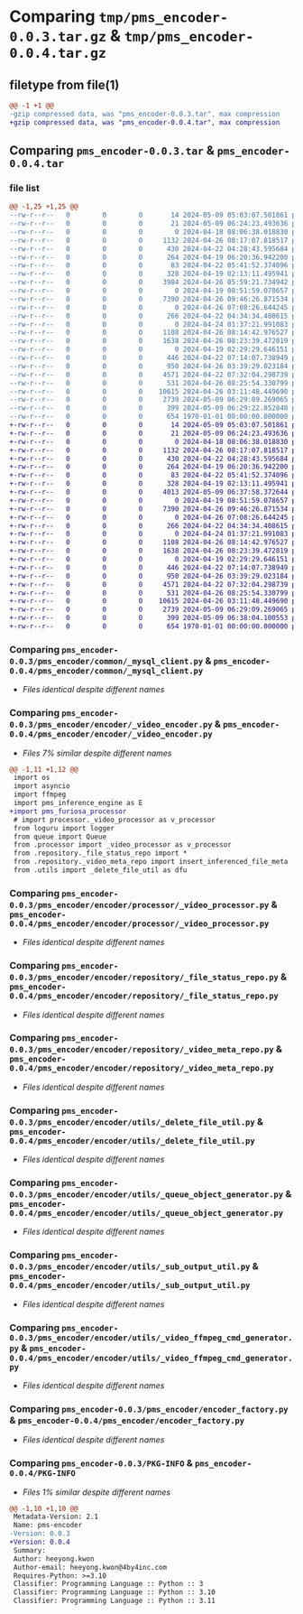 # Comparing `tmp/pms_encoder-0.0.3.tar.gz` & `tmp/pms_encoder-0.0.4.tar.gz`

## filetype from file(1)

```diff
@@ -1 +1 @@
-gzip compressed data, was "pms_encoder-0.0.3.tar", max compression
+gzip compressed data, was "pms_encoder-0.0.4.tar", max compression
```

## Comparing `pms_encoder-0.0.3.tar` & `pms_encoder-0.0.4.tar`

### file list

```diff
@@ -1,25 +1,25 @@
--rw-r--r--   0        0        0       14 2024-05-09 05:03:07.501861 pms_encoder-0.0.3/README.md
--rw-r--r--   0        0        0       21 2024-05-09 06:24:23.493636 pms_encoder-0.0.3/pms_encoder/__init__.py
--rw-r--r--   0        0        0        0 2024-04-18 08:06:38.018830 pms_encoder-0.0.3/pms_encoder/common/__init__.py
--rw-r--r--   0        0        0     1132 2024-04-26 08:17:07.818517 pms_encoder-0.0.3/pms_encoder/common/_mysql_client.py
--rw-r--r--   0        0        0      430 2024-04-22 04:28:43.595684 pms_encoder-0.0.3/pms_encoder/common/_redis_client.py
--rw-r--r--   0        0        0      264 2024-04-19 06:20:36.942200 pms_encoder-0.0.3/pms_encoder/common/data_struct.py
--rw-r--r--   0        0        0       83 2024-04-22 05:41:52.374096 pms_encoder-0.0.3/pms_encoder/encoder/__init__.py
--rw-r--r--   0        0        0      328 2024-04-19 02:13:11.495941 pms_encoder-0.0.3/pms_encoder/encoder/_image_encoder.py
--rw-r--r--   0        0        0     3984 2024-04-26 05:59:21.734942 pms_encoder-0.0.3/pms_encoder/encoder/_video_encoder.py
--rw-r--r--   0        0        0        0 2024-04-19 08:51:59.078657 pms_encoder-0.0.3/pms_encoder/encoder/processor/__init__.py
--rw-r--r--   0        0        0     7390 2024-04-26 09:46:26.871534 pms_encoder-0.0.3/pms_encoder/encoder/processor/_video_processor.py
--rw-r--r--   0        0        0        0 2024-04-26 07:08:26.644245 pms_encoder-0.0.3/pms_encoder/encoder/redis/__init__.py
--rw-r--r--   0        0        0      266 2024-04-22 04:34:34.408615 pms_encoder-0.0.3/pms_encoder/encoder/redis/_progress.py
--rw-r--r--   0        0        0        0 2024-04-24 01:37:21.991083 pms_encoder-0.0.3/pms_encoder/encoder/repository/__init__.py
--rw-r--r--   0        0        0     1108 2024-04-26 08:14:42.976527 pms_encoder-0.0.3/pms_encoder/encoder/repository/_file_status_repo.py
--rw-r--r--   0        0        0     1638 2024-04-26 08:23:39.472819 pms_encoder-0.0.3/pms_encoder/encoder/repository/_video_meta_repo.py
--rw-r--r--   0        0        0        0 2024-04-19 02:29:29.646151 pms_encoder-0.0.3/pms_encoder/encoder/utils/__init__.py
--rw-r--r--   0        0        0      446 2024-04-22 07:14:07.738949 pms_encoder-0.0.3/pms_encoder/encoder/utils/_calculate_progress.py
--rw-r--r--   0        0        0      950 2024-04-26 03:39:29.023184 pms_encoder-0.0.3/pms_encoder/encoder/utils/_delete_file_util.py
--rw-r--r--   0        0        0     4571 2024-04-22 07:32:04.298739 pms_encoder-0.0.3/pms_encoder/encoder/utils/_queue_object_generator.py
--rw-r--r--   0        0        0      531 2024-04-26 08:25:54.330799 pms_encoder-0.0.3/pms_encoder/encoder/utils/_sub_output_util.py
--rw-r--r--   0        0        0    10615 2024-04-26 03:11:48.449690 pms_encoder-0.0.3/pms_encoder/encoder/utils/_video_ffmpeg_cmd_generator.py
--rw-r--r--   0        0        0     2739 2024-05-09 06:29:09.269065 pms_encoder-0.0.3/pms_encoder/encoder_factory.py
--rw-r--r--   0        0        0      399 2024-05-09 06:29:22.852848 pms_encoder-0.0.3/pyproject.toml
--rw-r--r--   0        0        0      654 1970-01-01 00:00:00.000000 pms_encoder-0.0.3/PKG-INFO
+-rw-r--r--   0        0        0       14 2024-05-09 05:03:07.501861 pms_encoder-0.0.4/README.md
+-rw-r--r--   0        0        0       21 2024-05-09 06:24:23.493636 pms_encoder-0.0.4/pms_encoder/__init__.py
+-rw-r--r--   0        0        0        0 2024-04-18 08:06:38.018830 pms_encoder-0.0.4/pms_encoder/common/__init__.py
+-rw-r--r--   0        0        0     1132 2024-04-26 08:17:07.818517 pms_encoder-0.0.4/pms_encoder/common/_mysql_client.py
+-rw-r--r--   0        0        0      430 2024-04-22 04:28:43.595684 pms_encoder-0.0.4/pms_encoder/common/_redis_client.py
+-rw-r--r--   0        0        0      264 2024-04-19 06:20:36.942200 pms_encoder-0.0.4/pms_encoder/common/data_struct.py
+-rw-r--r--   0        0        0       83 2024-04-22 05:41:52.374096 pms_encoder-0.0.4/pms_encoder/encoder/__init__.py
+-rw-r--r--   0        0        0      328 2024-04-19 02:13:11.495941 pms_encoder-0.0.4/pms_encoder/encoder/_image_encoder.py
+-rw-r--r--   0        0        0     4013 2024-05-09 06:37:58.372644 pms_encoder-0.0.4/pms_encoder/encoder/_video_encoder.py
+-rw-r--r--   0        0        0        0 2024-04-19 08:51:59.078657 pms_encoder-0.0.4/pms_encoder/encoder/processor/__init__.py
+-rw-r--r--   0        0        0     7390 2024-04-26 09:46:26.871534 pms_encoder-0.0.4/pms_encoder/encoder/processor/_video_processor.py
+-rw-r--r--   0        0        0        0 2024-04-26 07:08:26.644245 pms_encoder-0.0.4/pms_encoder/encoder/redis/__init__.py
+-rw-r--r--   0        0        0      266 2024-04-22 04:34:34.408615 pms_encoder-0.0.4/pms_encoder/encoder/redis/_progress.py
+-rw-r--r--   0        0        0        0 2024-04-24 01:37:21.991083 pms_encoder-0.0.4/pms_encoder/encoder/repository/__init__.py
+-rw-r--r--   0        0        0     1108 2024-04-26 08:14:42.976527 pms_encoder-0.0.4/pms_encoder/encoder/repository/_file_status_repo.py
+-rw-r--r--   0        0        0     1638 2024-04-26 08:23:39.472819 pms_encoder-0.0.4/pms_encoder/encoder/repository/_video_meta_repo.py
+-rw-r--r--   0        0        0        0 2024-04-19 02:29:29.646151 pms_encoder-0.0.4/pms_encoder/encoder/utils/__init__.py
+-rw-r--r--   0        0        0      446 2024-04-22 07:14:07.738949 pms_encoder-0.0.4/pms_encoder/encoder/utils/_calculate_progress.py
+-rw-r--r--   0        0        0      950 2024-04-26 03:39:29.023184 pms_encoder-0.0.4/pms_encoder/encoder/utils/_delete_file_util.py
+-rw-r--r--   0        0        0     4571 2024-04-22 07:32:04.298739 pms_encoder-0.0.4/pms_encoder/encoder/utils/_queue_object_generator.py
+-rw-r--r--   0        0        0      531 2024-04-26 08:25:54.330799 pms_encoder-0.0.4/pms_encoder/encoder/utils/_sub_output_util.py
+-rw-r--r--   0        0        0    10615 2024-04-26 03:11:48.449690 pms_encoder-0.0.4/pms_encoder/encoder/utils/_video_ffmpeg_cmd_generator.py
+-rw-r--r--   0        0        0     2739 2024-05-09 06:29:09.269065 pms_encoder-0.0.4/pms_encoder/encoder_factory.py
+-rw-r--r--   0        0        0      399 2024-05-09 06:38:04.100553 pms_encoder-0.0.4/pyproject.toml
+-rw-r--r--   0        0        0      654 1970-01-01 00:00:00.000000 pms_encoder-0.0.4/PKG-INFO
```

### Comparing `pms_encoder-0.0.3/pms_encoder/common/_mysql_client.py` & `pms_encoder-0.0.4/pms_encoder/common/_mysql_client.py`

 * *Files identical despite different names*

### Comparing `pms_encoder-0.0.3/pms_encoder/encoder/_video_encoder.py` & `pms_encoder-0.0.4/pms_encoder/encoder/_video_encoder.py`

 * *Files 7% similar despite different names*

```diff
@@ -1,11 +1,12 @@
 import os
 import asyncio
 import ffmpeg
 import pms_inference_engine as E
+import pms_furiosa_processor
 # import processor._video_processor as v_processor
 from loguru import logger
 from queue import Queue
 from .processor import _video_processor as v_processor
 from .repository._file_status_repo import *
 from .repository._video_meta_repo import insert_inferenced_file_meta
 from .utils import _delete_file_util as dfu
```

### Comparing `pms_encoder-0.0.3/pms_encoder/encoder/processor/_video_processor.py` & `pms_encoder-0.0.4/pms_encoder/encoder/processor/_video_processor.py`

 * *Files identical despite different names*

### Comparing `pms_encoder-0.0.3/pms_encoder/encoder/repository/_file_status_repo.py` & `pms_encoder-0.0.4/pms_encoder/encoder/repository/_file_status_repo.py`

 * *Files identical despite different names*

### Comparing `pms_encoder-0.0.3/pms_encoder/encoder/repository/_video_meta_repo.py` & `pms_encoder-0.0.4/pms_encoder/encoder/repository/_video_meta_repo.py`

 * *Files identical despite different names*

### Comparing `pms_encoder-0.0.3/pms_encoder/encoder/utils/_delete_file_util.py` & `pms_encoder-0.0.4/pms_encoder/encoder/utils/_delete_file_util.py`

 * *Files identical despite different names*

### Comparing `pms_encoder-0.0.3/pms_encoder/encoder/utils/_queue_object_generator.py` & `pms_encoder-0.0.4/pms_encoder/encoder/utils/_queue_object_generator.py`

 * *Files identical despite different names*

### Comparing `pms_encoder-0.0.3/pms_encoder/encoder/utils/_sub_output_util.py` & `pms_encoder-0.0.4/pms_encoder/encoder/utils/_sub_output_util.py`

 * *Files identical despite different names*

### Comparing `pms_encoder-0.0.3/pms_encoder/encoder/utils/_video_ffmpeg_cmd_generator.py` & `pms_encoder-0.0.4/pms_encoder/encoder/utils/_video_ffmpeg_cmd_generator.py`

 * *Files identical despite different names*

### Comparing `pms_encoder-0.0.3/pms_encoder/encoder_factory.py` & `pms_encoder-0.0.4/pms_encoder/encoder_factory.py`

 * *Files identical despite different names*

### Comparing `pms_encoder-0.0.3/PKG-INFO` & `pms_encoder-0.0.4/PKG-INFO`

 * *Files 1% similar despite different names*

```diff
@@ -1,10 +1,10 @@
 Metadata-Version: 2.1
 Name: pms-encoder
-Version: 0.0.3
+Version: 0.0.4
 Summary: 
 Author: heeyong.kwon
 Author-email: heeyong.kwon@4by4inc.com
 Requires-Python: >=3.10
 Classifier: Programming Language :: Python :: 3
 Classifier: Programming Language :: Python :: 3.10
 Classifier: Programming Language :: Python :: 3.11
```

